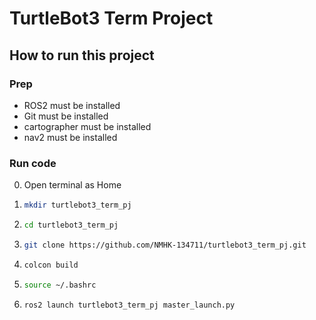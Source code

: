 # TurtleBot3 Term Project

## How to run this project

### Prep

- ROS2 must be installed
- Git must be installed
- cartographer must be installed
- nav2 must be installed

### Run code
0. Open terminal as Home

1. 
   ```bash
   mkdir turtlebot3_term_pj
   ```

2. 
   ```bash
   cd turtlebot3_term_pj
   ```

3. 
   ```bash
   git clone https://github.com/NMHK-134711/turtlebot3_term_pj.git
   ```

4. 
   ```bash
   colcon build
   ```

5. 
   ```bash
   source ~/.bashrc
   ```

6. 
   ```bash
   ros2 launch turtlebot3_term_pj master_launch.py
   ```
